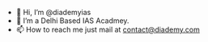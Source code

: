 - 👋 Hi, I’m @diademyias
- 👀 I’m a Delhi Based IAS Acadmey.
- 📫 How to reach me just mail at contact@diademy.com

<!---
diademyias/diademyias is a ✨ special ✨ repository because its `README.md` (this file) appears on your GitHub profile.
You can click the Preview link to take a look at your changes.
--->
